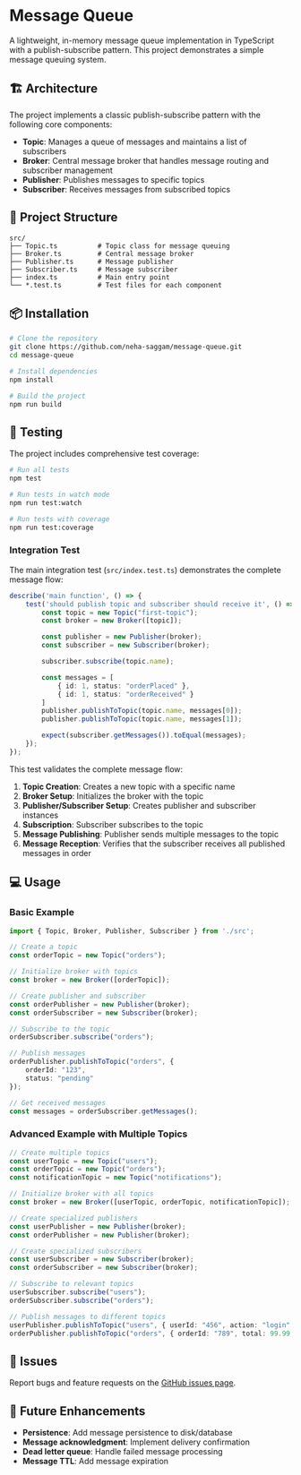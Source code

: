 # Message Queue

A lightweight, in-memory message queue implementation in TypeScript with a publish-subscribe pattern. This project demonstrates a simple message queuing system.

## 🏗️ Architecture

The project implements a classic publish-subscribe pattern with the following core components:

- **Topic**: Manages a queue of messages and maintains a list of subscribers
- **Broker**: Central message broker that handles message routing and subscriber management
- **Publisher**: Publishes messages to specific topics
- **Subscriber**: Receives messages from subscribed topics

## 📁 Project Structure

```
src/
├── Topic.ts          # Topic class for message queuing
├── Broker.ts         # Central message broker
├── Publisher.ts      # Message publisher
├── Subscriber.ts     # Message subscriber
├── index.ts          # Main entry point
└── *.test.ts         # Test files for each component
```

## 📦 Installation

```bash
# Clone the repository
git clone https://github.com/neha-saggam/message-queue.git
cd message-queue

# Install dependencies
npm install

# Build the project
npm run build
```

## 🧪 Testing

The project includes comprehensive test coverage:

```bash
# Run all tests
npm test

# Run tests in watch mode
npm run test:watch

# Run tests with coverage
npm run test:coverage
```

### Integration Test

The main integration test (`src/index.test.ts`) demonstrates the complete message flow:

```typescript
describe('main function', () => {
    test('should publish topic and subscriber should receive it', () => {
        const topic = new Topic("first-topic");
        const broker = new Broker([topic]);

        const publisher = new Publisher(broker);
        const subscriber = new Subscriber(broker);

        subscriber.subscribe(topic.name);

        const messages = [
            { id: 1, status: "orderPlaced" },
            { id: 1, status: "orderReceived" }
        ]
        publisher.publishToTopic(topic.name, messages[0]);
        publisher.publishToTopic(topic.name, messages[1]);

        expect(subscriber.getMessages()).toEqual(messages);
    });
});
```

This test validates the complete message flow:
1. **Topic Creation**: Creates a new topic with a specific name
2. **Broker Setup**: Initializes the broker with the topic
3. **Publisher/Subscriber Setup**: Creates publisher and subscriber instances
4. **Subscription**: Subscriber subscribes to the topic
5. **Message Publishing**: Publisher sends multiple messages to the topic
6. **Message Reception**: Verifies that the subscriber receives all published messages in order

## 💻 Usage

### Basic Example

```typescript
import { Topic, Broker, Publisher, Subscriber } from './src';

// Create a topic
const orderTopic = new Topic("orders");

// Initialize broker with topics
const broker = new Broker([orderTopic]);

// Create publisher and subscriber
const orderPublisher = new Publisher(broker);
const orderSubscriber = new Subscriber(broker);

// Subscribe to the topic
orderSubscriber.subscribe("orders");

// Publish messages
orderPublisher.publishToTopic("orders", { 
    orderId: "123", 
    status: "pending" 
});

// Get received messages
const messages = orderSubscriber.getMessages();
```

### Advanced Example with Multiple Topics

```typescript
// Create multiple topics
const userTopic = new Topic("users");
const orderTopic = new Topic("orders");
const notificationTopic = new Topic("notifications");

// Initialize broker with all topics
const broker = new Broker([userTopic, orderTopic, notificationTopic]);

// Create specialized publishers
const userPublisher = new Publisher(broker);
const orderPublisher = new Publisher(broker);

// Create specialized subscribers
const userSubscriber = new Subscriber(broker);
const orderSubscriber = new Subscriber(broker);

// Subscribe to relevant topics
userSubscriber.subscribe("users");
orderSubscriber.subscribe("orders");

// Publish messages to different topics
userPublisher.publishToTopic("users", { userId: "456", action: "login" });
orderPublisher.publishToTopic("orders", { orderId: "789", total: 99.99 });
```

## 🐛 Issues

Report bugs and feature requests on the [GitHub issues page](https://github.com/neha-saggam/message-queue/issues).

## 🔮 Future Enhancements

- **Persistence**: Add message persistence to disk/database
- **Message acknowledgment**: Implement delivery confirmation
- **Dead letter queue**: Handle failed message processing
- **Message TTL**: Add message expiration